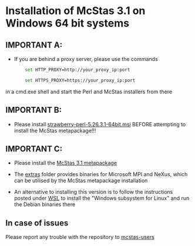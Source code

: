 # Installation of McStas 3.1 on Windows 64 bit systems


## IMPORTANT A:
* If you are behind a proxy server, please use the commands
	```bash
		set HTTP_PROXY=http://your_proxy_ip:port
	```
	```bash
		set HTTPS_PROXY=https://your_proxy_ip:port
	```
in a cmd.exe shell and start the Perl and McStas installers from there
	
##  IMPORTANT B:
* Please install [strawberry-perl-5.26.3.1-64bit.msi](https://download.mcstas.org/mcstas-3.1/windows/strawberry-perl-5.26.3.1-64bit.msi)
BEFORE  attempting to install the McStas metapackage!!!

## IMPORTANT C:
* Please install the [McStas 3.1 metapackage](https://download.mcstas.org/mcstas-3.1/windows/McStas-Metapackage-3.1-win64.exe)

* The [extras](https://download.mcstas.org/mcstas-3.1/windows/extras)
  folder provides binaries for Microsoft MPI and NeXus, which can be utilised by the McStas metapackage installation



* An alternative to installing this version is to follow the instructions
posted under [WSL](WSL/README.md) to install the 
"Windows subsystem for Linux" and run the Debian binaries there

## In case of issues
Please report any trouble with the repository to [mcstas-users](mailto:mcstas-users@mcstas.org)

